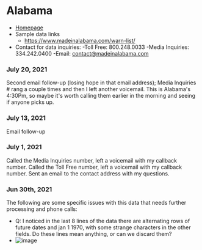 # Alabama

- [Homepage](https://www.madeinalabama.com/)
- Sample data links
  - https://www.madeinalabama.com/warn-list/
- Contact for data inquiries:
  -Toll Free: 800.248.0033
  -Media Inquiries: 334.242.0400
  -Email: contact@madeinalabama.com 
### July 20, 2021
Second email follow-up (losing hope in that email address); Media Inquiries # rang a couple times and then I left another voicemail.  This is Alabama's 4:30Pm, so maybe it's worth calling them earlier in the morning and seeing if anyone picks up.

### July 13, 2021
Email follow-up

### July 1, 2021
Called the Media Inquiries number, left a voicemail with my callback number. Called the Toll Free number, left a voicemail with my callback number. Sent an email to the contact address with my questions.

### Jun 30th, 2021 

The following are some specific issues with this data that needs further processing and phone calls:
- Q: I noticed in the last 8 lines of the data there are alternating rows of future dates and jan 1 1970, with some strange characters in the other fields. Do these lines mean anything, or can we discard them?
- ![image](https://user-images.githubusercontent.com/20691507/124038481-0c62aa00-d9b6-11eb-9498-fdc623798797.png)
